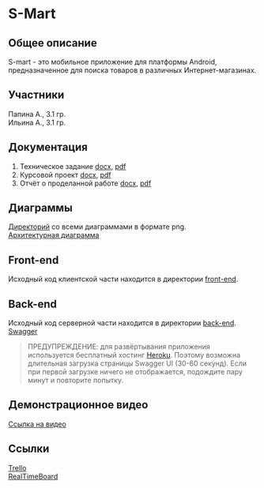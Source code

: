 # S-Mart
## Общее описание
S-mart - это мобильное приложение  для платформы Android, предназначенное для поиска товаров в различных Интернет-магазинах.

## Участники
Папина А., 3.1 гр.<br>
Ильина А., 3.1 гр.

## Документация
1. Техническое задание [docx](./docs/ТЗ.docx), [pdf](./docs/ТЗ.pdf)
2. Курсовой проект [docx](./docs/Курсовой%20проект.docx), [pdf](./docs/Курсовой%20проект.pdf)
3. Отчёт о проделанной работе [docx](./docs/Отчёт%20о%20проделанной%20работе.docx), [pdf](./docs/Отчёт%20о%20проделанной%20работе.pdf)

## Диаграммы
[Директорий](./docs/diagrams) со всеми диаграммами в формате png.<br>
[Архитектурная диаграмма](./docs/diagrams/architecture.png)

## Front-end
Исходный код клиентской части находится в директории [front-end](./front-end).

## Back-end
Исходный код серверной части находится в директории [back-end](./back-end).<br>
[Swagger](https://s-mart-app.herokuapp.com/swagger-ui.html)
> ПРЕДУПРЕЖДЕНИЕ: для развёртывания приложения используется бесплатный хостинг [Heroku](https://heroku.com). Поэтому возможна длительная загрузка страницы Swagger UI (30-60 секунд). Если при первой загрузке ничего не отображается, подождите пару минут и повторите попытку.

## Демонстрационное видео
[Ссылка на видео](https://drive.google.com/file/d/1O-rFHnFHIqnkch5x1efmV3M_7kyQhIBY/view)

## Ссылки
[Trello](https://trello.com/b/axC43PUO/s-mart)<br>
[RealTimeBoard](https://realtimeboard.com/app/board/o9J_kxgTYOc=/)
